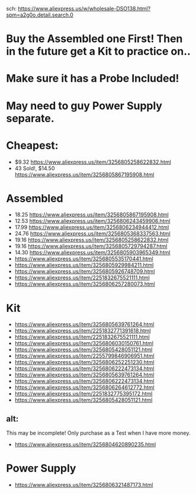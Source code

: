 sch: https://www.aliexpress.us/w/wholesale-DSO138.html?spm=a2g0o.detail.search.0

# **Buy the Assembled one First! Then in the future get a Kit to practice on..**
# Make sure it has a Probe Included!
# May need to guy Power Supply separate.

# Cheapest:
- $9.32 https://www.aliexpress.us/item/3256805258622832.html
- 43 Sold!, $14.50 https://www.aliexpress.us/item/3256805867195908.html

# Assembled
- 18.25 https://www.aliexpress.us/item/3256805867195908.html
- 12.53 https://www.aliexpress.us/item/3256806243459906.html
- 17.99 https://www.aliexpress.us/item/3256806234944412.html
- 24.76 https://www.aliexpress.us/item/3256805368337563.html
- 19.16 https://www.aliexpress.us/item/3256805258622832.html
- 19.16 https://www.aliexpress.us/item/3256805729794287.html
- 14.30 https://www.aliexpress.us/item/3256805903965349.html
- https://www.aliexpress.us/item/3256805535170441.html
- https://www.aliexpress.us/item/3256805929984211.html
- https://www.aliexpress.us/item/3256805926748709.html
- https://www.aliexpress.us/item/2251832675521111.html
- https://www.aliexpress.us/item/3256806257280073.html

# Kit
- https://www.aliexpress.us/item/3256805639761264.html
- https://www.aliexpress.us/item/2251832771391618.html
- https://www.aliexpress.us/item/2251832675521111.html
- https://www.aliexpress.us/item/3256806030150761.html
- https://www.aliexpress.us/item/3256805428051121.html
- https://www.aliexpress.us/item/2255799846906951.html
- https://www.aliexpress.us/item/3256806252251230.html
- https://www.aliexpress.us/item/3256806222473134.html
- https://www.aliexpress.us/item/3256805639761264.html
- https://www.aliexpress.us/item/3256806222473134.html
- https://www.aliexpress.us/item/3256806264612772.html
- https://www.aliexpress.us/item/2251832775395172.html
- https://www.aliexpress.us/item/3256805428051121.html

## alt:
This may be incomplete! Only purchase as a Test when I have more money.
- https://www.aliexpress.us/item/3256804620890235.html

# Power Supply
- https://www.aliexpress.us/item/3256806321487173.html
